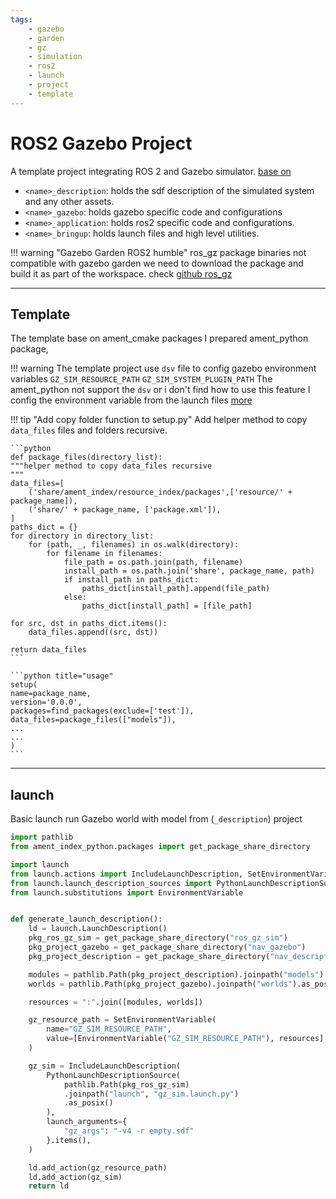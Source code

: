 ```yaml
---
tags:
    - gazebo
    - garden
    - gz
    - simulation
    - ros2
    - launch
    - project
    - template
---
```


# ROS2 Gazebo Project

A template project integrating ROS 2 and Gazebo simulator.
[base on](https://github.com/gazebosim/ros_gz_project_template)

- `<name>_description`: holds the sdf description of the simulated system and any other assets.
- `<name>_gazebo`: holds gazebo specific code and configurations
- `<name>_application`: holds ros2 specific code and configurations.
- `<name>_bringup`: holds launch files and high level utilities.

!!! warning "Gazebo Garden ROS2 humble"
    ros_gz package binaries not compatible with gazebo garden
    we need to download the package and build it as part of the workspace. check [github ros_gz](https://github.com/gazebosim/ros_gz)


---

## Template 
The template base on ament_cmake packages
I prepared ament_python package, 

!!! warning
    The template project use `dsv` file to config gazebo environment variables `GZ_SIM_RESOURCE_PATH` `GZ_SIM_SYSTEM_PLUGIN_PATH`
    The ament_python not support the `dsv` or i don't find how to use this feature
    I config the environment variable from the launch files
    [more](https://github.com/ros-simulation/gazebo_ros_pkgs/wiki/ROS-2-Migration:-Gazebo-ROS-Paths#env-hooks)

!!! tip "Add copy folder function to setup.py"
    Add helper method to copy `data_files` files and folders recursive.

    ```python
    def package_files(directory_list):
    """helper method to copy data_files recursive
    """
    data_files=[
        ('share/ament_index/resource_index/packages',['resource/' + package_name]),
        ('share/' + package_name, ['package.xml']),
    ]
    paths_dict = {}
    for directory in directory_list:
        for (path, _, filenames) in os.walk(directory):
            for filename in filenames:
                file_path = os.path.join(path, filename)
                install_path = os.path.join('share', package_name, path)
                if install_path in paths_dict:
                    paths_dict[install_path].append(file_path)
                else:
                    paths_dict[install_path] = [file_path]

    for src, dst in paths_dict.items():
        data_files.append((src, dst))

    return data_files
    ```

    ```python title="usage"
    setup(
    name=package_name,
    version='0.0.0',
    packages=find_packages(exclude=['test']),
    data_files=package_files(["models"]),
    ...
    ...
    )
    ```

---

## launch
Basic launch run Gazebo world with model from (`_description`) project

```python title="basic.launch.py" linenums="1" hl_lines="1"
import pathlib
from ament_index_python.packages import get_package_share_directory

import launch
from launch.actions import IncludeLaunchDescription, SetEnvironmentVariable
from launch.launch_description_sources import PythonLaunchDescriptionSource
from launch.substitutions import EnvironmentVariable


def generate_launch_description():
    ld = launch.LaunchDescription()
    pkg_ros_gz_sim = get_package_share_directory("ros_gz_sim")
    pkg_project_gazebo = get_package_share_directory("nav_gazebo")
    pkg_project_description = get_package_share_directory("nav_description")

    modules = pathlib.Path(pkg_project_description).joinpath("models").as_posix()
    worlds = pathlib.Path(pkg_project_gazebo).joinpath("worlds").as_posix()

    resources = ":".join([modules, worlds])

    gz_resource_path = SetEnvironmentVariable(
        name="GZ_SIM_RESOURCE_PATH",
        value=[EnvironmentVariable("GZ_SIM_RESOURCE_PATH"), resources],
    )

    gz_sim = IncludeLaunchDescription(
        PythonLaunchDescriptionSource(
            pathlib.Path(pkg_ros_gz_sim)
            .joinpath("launch", "gz_sim.launch.py")
            .as_posix()
        ),
        launch_arguments={
            "gz_args": "-v4 -r empty.sdf"
        }.items(),
    )

    ld.add_action(gz_resource_path)
    ld.add_action(gz_sim)
    return ld

```
     
     
     

     